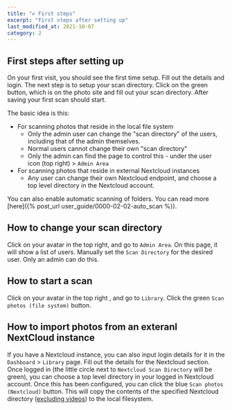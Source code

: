 ```yaml
---
title: "✔️ First steps"
excerpt: "First steps after setting up"
last_modified_at: 2021-10-07
category: 2
---
```


## First steps after setting up

On your first visit, you should see the first time setup. Fill out the details and login. The next step is to setup your scan directory. Click on the green button, which is on the photo site and fill out your scan directory. After saving your first scan should start.

The basic idea is this:

- For scanning photos that reside in the local file system
  - Only the admin user can change the "scan directory" of the users, including that of the admin themselves.
  - Normal users cannot change their own "scan directory"
  - Only the admin can find the page to control this - under the user icon (top right) > `Admin Area`
- For scanning photos that reside in external Nextcloud instances
  - Any user can change their own Nextcloud endpoint, and choose a top level directory in the Nextcloud account.

You can also enable automatic scanning of folders. You can read more [here]({% post_url user_guide/0000-02-02-auto_scan %}).

## How to change your scan directory

Click on your avatar in the top right, and go to `Admin Area`. On this page, it will show a list of users. Manually set the `Scan Directory` for the desired user. Only an admin can do this.

## How to start a scan

Click on your avatar in the top right , and go to `Library`. Click the green `Scan photos (file system)` button.

## How to import photos from an exteranl NextCloud instance

If you have a Nextcloud instance, you can also input login details for it in the `Dashboard` > `Library` page.
Fill out the details for the Nextcloud section. Once logged in (the little circle next to `Nextcloud Scan Directory` will be green), you can choose a top level directory in your logged in Nextcloud account. Once this has been configured, you can click the blue `Scan photos (Nextcloud)` button. This will copy the contents of the specified Nextcloud directory ([excluding videos](https://github.com/LibrePhotos/librephotos/issues/278)) to the local filesystem.
